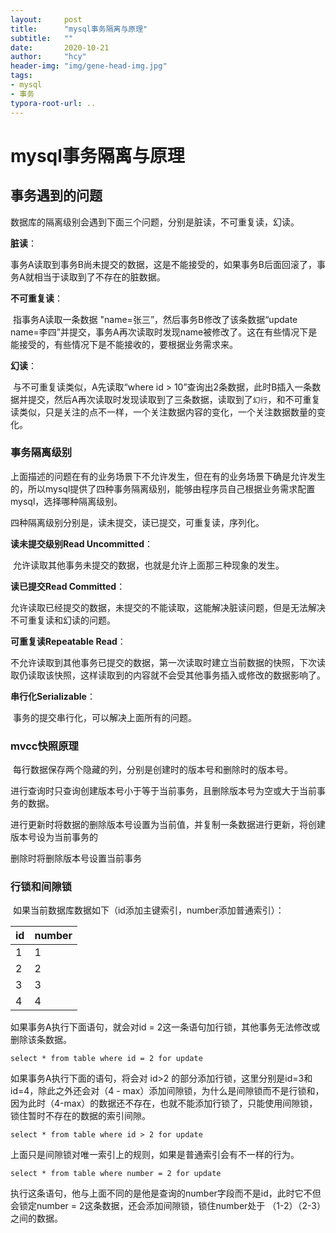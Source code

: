 ```yaml
---
layout:     post
title:      "mysql事务隔离与原理"
subtitle:   ""
date:       2020-10-21
author:     "hcy"
header-img: "img/gene-head-img.jpg"
tags:
- mysql
- 事务
typora-root-url: ..
---
```




# mysql事务隔离与原理



##  事务遇到的问题

数据库的隔离级别会遇到下面三个问题，分别是脏读，不可重复读，幻读。

**脏读**：

​		事务A读取到事务B尚未提交的数据，这是不能接受的，如果事务B后面回滚了，事务A就相当于读取到了不存在的脏数据。

**不可重复读**：

​		指事务A读取一条数据 "name=张三”，然后事务B修改了该条数据“update name=李四”并提交，事务A再次读取时发现name被修改了。这在有些情况下是能接受的，有些情况下是不能接收的，要根据业务需求来。

**幻读**：

​		与不可重复读类似，A先读取“where id > 10”查询出2条数据，此时B插入一条数据并提交，然后A再次读取时发现读取到了三条数据，读取到了`幻行`，和不可重复读类似，只是关注的点不一样，一个关注数据内容的变化，一个关注数据数量的变化。





### 事务隔离级别

​	上面描述的问题在有的业务场景下不允许发生，但在有的业务场景下确是允许发生的，所以mysql提供了四种事务隔离级别，能够由程序员自己根据业务需求配置mysql，选择哪种隔离级别。

四种隔离级别分别是，读未提交，读已提交，可重复读，序列化。

**读未提交级别Read Uncommitted**：

​	允许读取其他事务未提交的数据，也就是允许上面那三种现象的发生。

**读已提交Read Committed**：

​	允许读取已经提交的数据，未提交的不能读取，这能解决脏读问题，但是无法解决不可重复读和幻读的问题。

**可重复读Repeatable Read**：

​	不允许读取到其他事务已提交的数据，第一次读取时建立当前数据的快照，下次读取仍读取该快照，这样读取到的内容就不会受其他事务插入或修改的数据影响了。

**串行化Serializable**：

​	事务的提交串行化，可以解决上面所有的问题。







###  mvcc快照原理

​		每行数据保存两个隐藏的列，分别是创建时的版本号和删除时的版本号。

进行查询时只查询创建版本号小于等于当前事务，且删除版本号为空或大于当前事务的数据。

进行更新时将数据的删除版本号设置为当前值，并复制一条数据进行更新，将创建版本号设为当前事务的

删除时将删除版本号设置当前事务





### 行锁和间隙锁

​	如果当前数据库数据如下（id添加主键索引，number添加普通索引）：

| id   | number |
| ---- | ------ |
| 1    | 1      |
| 2    | 2      |
| 3    | 3      |
| 4    | 4      |

如果事务A执行下面语句，就会对id = 2这一条语句加行锁，其他事务无法修改或删除该条数据。

```mysql
select * from table where id = 2 for update
```



如果事务A执行下面的语句，将会对 id>2 的部分添加行锁，这里分别是id=3和id=4，除此之外还会对（4 - max）添加间隙锁，为什么是间隙锁而不是行锁和，因为此时（4-max）的数据还不存在，也就不能添加行锁了，只能使用间隙锁，锁住暂时不存在的数据的索引间隙。

```mysql
select * from table where id > 2 for update
```





上面只是间隙锁对唯一索引上的规则，如果是普通索引会有不一样的行为。

```mysql
select * from table where number = 2 for update
```

执行这条语句，他与上面不同的是他是查询的number字段而不是id，此时它不但会锁定number = 2这条数据，还会添加间隙锁，锁住number处于 （1-2）（2-3）之间的数据。

